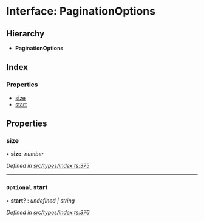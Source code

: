 # Interface: PaginationOptions

## Hierarchy

* **PaginationOptions**

## Index

### Properties

* [size](paginationoptions.md#size)
* [start](paginationoptions.md#optional-start)

## Properties

###  size

• **size**: *number*

*Defined in [src/types/index.ts:375](https://github.com/PolymathNetwork/polymesh-sdk/blob/2085ef5/src/types/index.ts#L375)*

___

### `Optional` start

• **start**? : *undefined | string*

*Defined in [src/types/index.ts:376](https://github.com/PolymathNetwork/polymesh-sdk/blob/2085ef5/src/types/index.ts#L376)*

